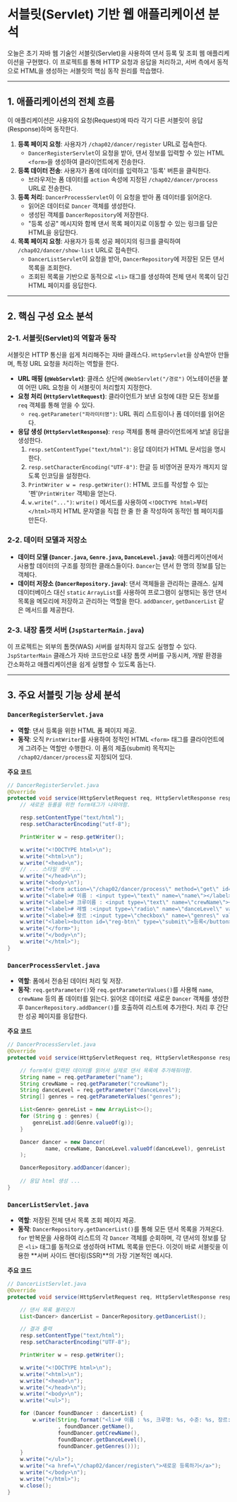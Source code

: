 

# **서블릿(Servlet) 기반 웹 애플리케이션 분석**

오늘은 초기 자바 웹 기술인 서블릿(Servlet)을 사용하여 댄서 등록 및 조회 웹 애플리케이션을 구현했다. 이 프로젝트를 통해 HTTP 요청과 응답을 처리하고, 서버 측에서 동적으로 HTML을 생성하는 서블릿의 핵심 동작 원리를 학습했다.

-----

## **1. 애플리케이션의 전체 흐름**

이 애플리케이션은 사용자의 요청(Request)에 따라 각기 다른 서블릿이 응답(Response)하며 동작한다.

1.  **등록 페이지 요청**: 사용자가 `/chap02/dancer/register` URL로 접속한다.
    - `DancerRegisterServlet`이 요청을 받아, 댄서 정보를 입력할 수 있는 HTML `<form>`을 생성하여 클라이언트에게 전송한다.
2.  **등록 데이터 전송**: 사용자가 폼에 데이터를 입력하고 '등록' 버튼을 클릭한다.
    - 브라우저는 폼 데이터를 `action` 속성에 지정된 `/chap02/dancer/process` URL로 전송한다.
3.  **등록 처리**: `DancerProcessServlet`이 이 요청을 받아 폼 데이터를 읽어온다.
    - 읽어온 데이터로 `Dancer` 객체를 생성한다.
    - 생성된 객체를 `DancerRepository`에 저장한다.
    - "등록 성공" 메시지와 함께 댄서 목록 페이지로 이동할 수 있는 링크를 담은 HTML을 응답한다.
4.  **목록 페이지 요청**: 사용자가 등록 성공 페이지의 링크를 클릭하여 `/chap02/dancer/show-list` URL로 접속한다.
    - `DancerListServlet`이 요청을 받아, `DancerRepository`에 저장된 모든 댄서 목록을 조회한다.
    - 조회된 목록을 기반으로 동적으로 `<li>` 태그를 생성하여 전체 댄서 목록이 담긴 HTML 페이지를 응답한다.

-----

## **2. 핵심 구성 요소 분석**

### **2-1. 서블릿(Servlet)의 역할과 동작**

서블릿은 HTTP 통신을 쉽게 처리해주는 자바 클래스다. `HttpServlet`을 상속받아 만들며, 특정 URL 요청을 처리하는 역할을 한다.

* **URL 매핑 (`@WebServlet`)**: 클래스 상단에 `@WebServlet("/경로")` 어노테이션을 붙여 어떤 URL 요청을 이 서블릿이 처리할지 지정한다.
* **요청 처리 (`HttpServletRequest`)**: 클라이언트가 보낸 요청에 대한 모든 정보를 `req` 객체를 통해 얻을 수 있다.
    - `req.getParameter("파라미터명")`: URL 쿼리 스트링이나 폼 데이터를 읽어온다.
* **응답 생성 (`HttpServletResponse`)**: `resp` 객체를 통해 클라이언트에게 보낼 응답을 생성한다.
    1.  `resp.setContentType("text/html")`: 응답 데이터가 HTML 문서임을 명시한다.
    2.  `resp.setCharacterEncoding("UTF-8")`: 한글 등 비영어권 문자가 깨지지 않도록 인코딩을 설정한다.
    3.  `PrintWriter w = resp.getWriter()`: HTML 코드를 작성할 수 있는 '펜'(`PrintWriter` 객체)을 얻는다.
    4.  `w.write("...")`: `write()` 메서드를 사용하여 `<!DOCTYPE html>`부터 `</html>`까지 HTML 문자열을 직접 한 줄 한 줄 작성하여 동적인 웹 페이지를 만든다.

### **2-2. 데이터 모델과 저장소**

* **데이터 모델 (`Dancer.java`, `Genre.java`, `DanceLevel.java`)**: 애플리케이션에서 사용할 데이터의 구조를 정의한 클래스들이다. `Dancer`는 댄서 한 명의 정보를 담는 객체다.
* **데이터 저장소 (`DancerRepository.java`)**: 댄서 객체들을 관리하는 클래스. 실제 데이터베이스 대신 `static` `ArrayList`를 사용하여 프로그램이 실행되는 동안 댄서 목록을 메모리에 저장하고 관리하는 역할을 한다. `addDancer`, `getDancerList` 같은 메서드를 제공한다.

### **2-3. 내장 톰캣 서버 (`JspStarterMain.java`)**

이 프로젝트는 외부의 톰캣(WAS) 서버를 설치하지 않고도 실행할 수 있다. `JspStarterMain` 클래스가 자바 코드만으로 내장 톰캣 서버를 구동시켜, 개발 환경을 간소화하고 애플리케이션을 쉽게 실행할 수 있도록 돕는다.

-----

## **3. 주요 서블릿 기능 상세 분석**

### **`DancerRegisterServlet.java`**

- **역할**: 댄서 등록을 위한 HTML 폼 페이지 제공.
- **동작**: 오직 `PrintWriter`를 사용하여 정적인 HTML `<form>` 태그를 클라이언트에게 그려주는 역할만 수행한다. 이 폼의 제출(submit) 목적지는 `/chap02/dancer/process`로 지정되어 있다.

**주요 코드**

```java
// DancerRegisterServlet.java
@Override
protected void service(HttpServletRequest req, HttpServletResponse resp) throws ServletException, IOException {
    // 새로운 등롤을 위한 form태그가 나와야함.

    resp.setContentType("text/html");
    resp.setCharacterEncoding("utf-8");

    PrintWriter w = resp.getWriter();

    w.write("<!DOCTYPE html>\n");
    w.write("<html>\n");
    w.write("<head>\n");
    // ... 스타일 생략 ...
    w.write("</head>\n");
    w.write("<body>\n");
    w.write("<form action=\"/chap02/dancer/process\" method=\"get\" id=\"reg-form\">");
    w.write("<label># 이름 : <input type=\"text\" name=\"name\"></label>");
    w.write("<label># 크루이름 : <input type=\"text\" name=\"crewName\"></label>");
    w.write("<label># 레벨 :<input type=\"radio\" name=\"danceLevel\" value=\"PROFESSIONAL\"> 프로 <input type=\"radio\" name=\"danceLevel\" value=\"AMATEUR\"> 아마추어 <input type=\"radio\" name=\"danceLevel\" value=\"BEGINNER\"> 초보자 </label>");
    w.write("<label># 장르 :<input type=\"checkbox\" name=\"genres\" value=\"HIPHOP\"> 힙합 <input type=\"checkbox\" name=\"genres\" value=\"STREET\"> 스트릿 <input type=\"checkbox\" name=\"genres\" value=\"KPOP\"> 케이팝 </label>");
    w.write("<label><button id=\"reg-btn\" type=\"submit\">등록</button></label>");
    w.write("</form>");
    w.write("</body>\n");
    w.write("</html>");
}
```

### **`DancerProcessServlet.java`**

- **역할**: 폼에서 전송된 데이터 처리 및 저장.
- **동작**: `req.getParameter()`와 `req.getParameterValues()`를 사용해 `name`, `crewName` 등의 폼 데이터를 읽는다. 읽어온 데이터로 새로운 `Dancer` 객체를 생성한 후 `DancerRepository.addDancer()`를 호출하여 리스트에 추가한다. 처리 후 간단한 성공 페이지를 응답한다.

**주요 코드**

```java
// DancerProcessServlet.java
@Override
protected void service(HttpServletRequest req, HttpServletResponse resp) throws ServletException, IOException {

    // form에서 입력된 데이터를 읽어서 실제로 댄서 목록에 추가해줘야함.
    String name = req.getParameter("name");
    String crewName = req.getParameter("crewName");
    String danceLevel = req.getParameter("danceLevel");
    String[] genres = req.getParameterValues("genres");

    List<Genre> genreList = new ArrayList<>();
    for (String g : genres) {
        genreList.add(Genre.valueOf(g));
    }

    Dancer dancer = new Dancer(
            name, crewName, DanceLevel.valueOf(danceLevel), genreList
    );

    DancerRepository.addDancer(dancer);
    
    // 응답 html 생성 ...
}
```

### **`DancerListServlet.java`**

- **역할**: 저장된 전체 댄서 목록 조회 페이지 제공.
- **동작**: `DancerRepository.getDancerList()`를 통해 모든 댄서 목록을 가져온다. `for` 반복문을 사용하여 리스트의 각 `Dancer` 객체를 순회하며, 각 댄서의 정보를 담은 `<li>` 태그를 동적으로 생성하여 HTML 목록을 만든다. 이것이 바로 서블릿을 이용한 \*\*서버 사이드 렌더링(SSR)\*\*의 가장 기본적인 예시다.

**주요 코드**

```java
// DancerListServlet.java
@Override
protected void service(HttpServletRequest req, HttpServletResponse resp) throws ServletException, IOException {

    // 댄서 목록 불러오기
    List<Dancer> dancerList = DancerRepository.getDancerList();

    // 결과 출력
    resp.setContentType("text/html");
    resp.setCharacterEncoding("UTF-8");

    PrintWriter w = resp.getWriter();

    w.write("<!DOCTYPE html>\n");
    w.write("<html>\n");
    w.write("<head>\n");
    w.write("</head>\n");
    w.write("<body>\n");
    w.write("<ul>");

    for (Dancer foundDancer : dancerList) {
        w.write(String.format("<li># 이름 : %s, 크루명: %s, 수준: %s, 장르: %s</li>\n"
                , foundDancer.getName(),
                foundDancer.getCrewName(),
                foundDancer.getDanceLevel(),
                foundDancer.getGenres()));
    }
    w.write("</ul>");
    w.write("<a href=\"/chap02/dancer/register\">새로운 등록하기</a>");
    w.write("</body>\n");
    w.write("</html>");
    w.close();
}
```